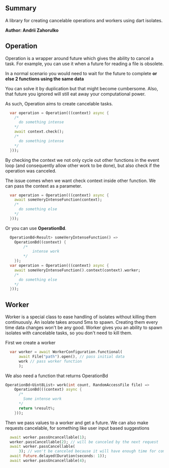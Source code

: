 ## Summary

A library for creating cancelable operations and workers using dart isolates.

**Author: Andrii Zahorulko**

## Operation

Operation is a wrapper around future which gives
the ability to cancel a task.
For example, you can use it when
a future for reading a file is obsolete.

In a normal scenario you would need to
wait for the future to complete **or else
2 functions using the same data**

You can solve it by duplication but that might become
cumbersome. Also, that future you ignored will still eat away
your computational power.

As such, Operation aims to create cancelable tasks.

```dart
  var operation = Operation(((context) async {
    /*
      do something intense
    */
    await context.check();
    /*
      do something intense
    */
  }));
```

By checking the context we not only cycle out other
functions in the event loop (and consequently allow other work to be done), but also check if the operation was canceled.

The issue comes when we want check
context inside other function. We can pass the context as
a parameter.

```dart
  var operation = Operation(((context) async {
    await someVeryIntenseFunction(context);
    /*
      do something else
    */
  }));
```

Or you can use **OperationBd**.

```dart
  OperationBd<Result> someVeryIntenseFunction() =>
    OperationBd((context) {
        /*
            intense work
        */
    });
  var operation = Operation(((context) async {
    await someVeryIntenseFunction().context(context).worker;
    /*
      do something else
    */
  }));
```

## Worker
Worker is a special class to ease handling of isolates without killing them continuously.
An isolate takes around 5ms to spawn. Creating them every time data changes won't be any good.
Worker gives you an ability to spawn isolates with cancelable tasks, so you don't need to kill them.

First we create a worker

```dart
  var worker = await WorkerConfiguration.functional(
      await File("path").open(), // pass initial data
      work // pass worker function
      );
```

We also need a function that returns OperationBd

```dart
OperationBd<Uint8List> work(int count, RandomAccessFile file) =>
    OperationBd(((context) async {
      /*
        Some intense work
      */
      return %result%;
    }));
```

Then we pass values to a worker and get a future.
We can also make requests cancelable, for something like
user input based suggestions

```dart
  await worker.passUncancellable(1);
  worker.passCancellable(2); // will be canceled by the next request
  await worker.passCancellable(
      3); // won't be canceled because it will have enough time for completion
  await Future.delayed(Duration(seconds: 1));
  await worker.passUncancellable(4);
```
